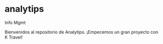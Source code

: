 # analytips
Info Mgmt

Bienvenidos al repositorio de Analytips.
¡Empecemos un gran proyecto con K Travel!
